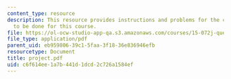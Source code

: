 ```yaml
---
content_type: resource
description: This resource provides instructions and problems for the computer project
  to be done for this course.
file: https://ol-ocw-studio-app-qa.s3.amazonaws.com/courses/15-072j-queues-theory-and-applications-spring-2006/c6f614ee1a7b441d1dcd2c726a1584ef_project.pdf
file_type: application/pdf
parent_uid: eb959806-39c1-5faa-3f18-36e836946efb
resourcetype: Document
title: project.pdf
uid: c6f614ee-1a7b-441d-1dcd-2c726a1584ef
---
```


